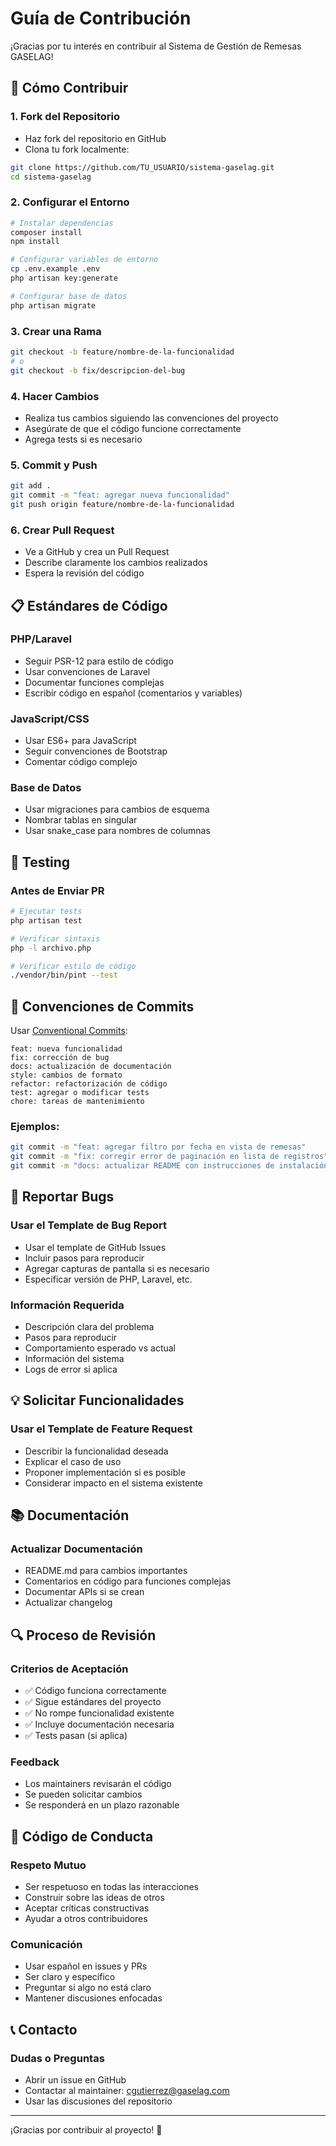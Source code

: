 # Guía de Contribución

¡Gracias por tu interés en contribuir al Sistema de Gestión de Remesas GASELAG! 

## 🚀 Cómo Contribuir

### **1. Fork del Repositorio**
- Haz fork del repositorio en GitHub
- Clona tu fork localmente:
```bash
git clone https://github.com/TU_USUARIO/sistema-gaselag.git
cd sistema-gaselag
```

### **2. Configurar el Entorno**
```bash
# Instalar dependencias
composer install
npm install

# Configurar variables de entorno
cp .env.example .env
php artisan key:generate

# Configurar base de datos
php artisan migrate
```

### **3. Crear una Rama**
```bash
git checkout -b feature/nombre-de-la-funcionalidad
# o
git checkout -b fix/descripcion-del-bug
```

### **4. Hacer Cambios**
- Realiza tus cambios siguiendo las convenciones del proyecto
- Asegúrate de que el código funcione correctamente
- Agrega tests si es necesario

### **5. Commit y Push**
```bash
git add .
git commit -m "feat: agregar nueva funcionalidad"
git push origin feature/nombre-de-la-funcionalidad
```

### **6. Crear Pull Request**
- Ve a GitHub y crea un Pull Request
- Describe claramente los cambios realizados
- Espera la revisión del código

## 📋 Estándares de Código

### **PHP/Laravel**
- Seguir PSR-12 para estilo de código
- Usar convenciones de Laravel
- Documentar funciones complejas
- Escribir código en español (comentarios y variables)

### **JavaScript/CSS**
- Usar ES6+ para JavaScript
- Seguir convenciones de Bootstrap
- Comentar código complejo

### **Base de Datos**
- Usar migraciones para cambios de esquema
- Nombrar tablas en singular
- Usar snake_case para nombres de columnas

## 🧪 Testing

### **Antes de Enviar PR**
```bash
# Ejecutar tests
php artisan test

# Verificar sintaxis
php -l archivo.php

# Verificar estilo de código
./vendor/bin/pint --test
```

## 📝 Convenciones de Commits

Usar [Conventional Commits](https://www.conventionalcommits.org/):

```
feat: nueva funcionalidad
fix: corrección de bug
docs: actualización de documentación
style: cambios de formato
refactor: refactorización de código
test: agregar o modificar tests
chore: tareas de mantenimiento
```

### **Ejemplos:**
```bash
git commit -m "feat: agregar filtro por fecha en vista de remesas"
git commit -m "fix: corregir error de paginación en lista de registros"
git commit -m "docs: actualizar README con instrucciones de instalación"
```

## 🐛 Reportar Bugs

### **Usar el Template de Bug Report**
- Usar el template de GitHub Issues
- Incluir pasos para reproducir
- Agregar capturas de pantalla si es necesario
- Especificar versión de PHP, Laravel, etc.

### **Información Requerida**
- Descripción clara del problema
- Pasos para reproducir
- Comportamiento esperado vs actual
- Información del sistema
- Logs de error si aplica

## 💡 Solicitar Funcionalidades

### **Usar el Template de Feature Request**
- Describir la funcionalidad deseada
- Explicar el caso de uso
- Proponer implementación si es posible
- Considerar impacto en el sistema existente

## 📚 Documentación

### **Actualizar Documentación**
- README.md para cambios importantes
- Comentarios en código para funciones complejas
- Documentar APIs si se crean
- Actualizar changelog

## 🔍 Proceso de Revisión

### **Criterios de Aceptación**
- ✅ Código funciona correctamente
- ✅ Sigue estándares del proyecto
- ✅ No rompe funcionalidad existente
- ✅ Incluye documentación necesaria
- ✅ Tests pasan (si aplica)

### **Feedback**
- Los maintainers revisarán el código
- Se pueden solicitar cambios
- Se responderá en un plazo razonable

## 🤝 Código de Conducta

### **Respeto Mutuo**
- Ser respetuoso en todas las interacciones
- Construir sobre las ideas de otros
- Aceptar críticas constructivas
- Ayudar a otros contribuidores

### **Comunicación**
- Usar español en issues y PRs
- Ser claro y específico
- Preguntar si algo no está claro
- Mantener discusiones enfocadas

## 📞 Contacto

### **Dudas o Preguntas**
- Abrir un issue en GitHub
- Contactar al maintainer: cgutierrez@gaselag.com
- Usar las discusiones del repositorio

---

¡Gracias por contribuir al proyecto! 🎉

